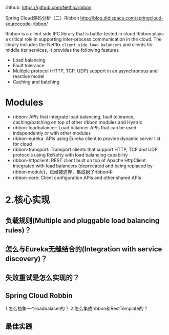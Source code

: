 Github: https://github.com/Netflix/ribbon

Spring Cloud源码分析（二）Ribbon
http://blog.didispace.com/springcloud-sourcecode-ribbon/

Ribbon is a client side IPC library that is battle-tested in cloud.Ribbon plays a critical role in supporting
inter-process communication in the cloud. The library includes the Netflix `client side load balancers` and clients
for middle tier services, It provides the following features

- Load balancing
- Fault tolerance
- Multiple protocol (HTTP, TCP, UDP) support in an asynchronous and reactive model
- Caching and batching

# Modules
- ribbon: APIs that integrate load balancing, fault tolerance, caching/batching on top of other ribbon modules and Hystrix
- ribbon-loadbalancer: Load balancer APIs that can be used independently or with other modules
- ribbon-eureka: APIs using Eureka client to provide dynamic server list for cloud
- ribbon-transport: Transport clients that support HTTP, TCP and UDP protocols using RxNetty with load balancing capability
- ribbon-httpclient: REST client built on top of Apache HttpClient integrated with load balancers
                       (deprecated and being replaced by ribbon module)，已经被遗弃，集成到了ribbon中
- ribbon-core: Client configuration APIs and other shared APIs

# 2.核心实现

## 负载规则(Multiple and pluggable load balancing rules)？
## 怎么与Eureka无缝结合的(Integration with service discovery)？
## 失败重试是怎么实现的？

## Spring Cloud Robbin

1.怎么抽象一个loadbalacer的？
2.怎么集成ribbon和RestTemplate的？

## 最佳实践
